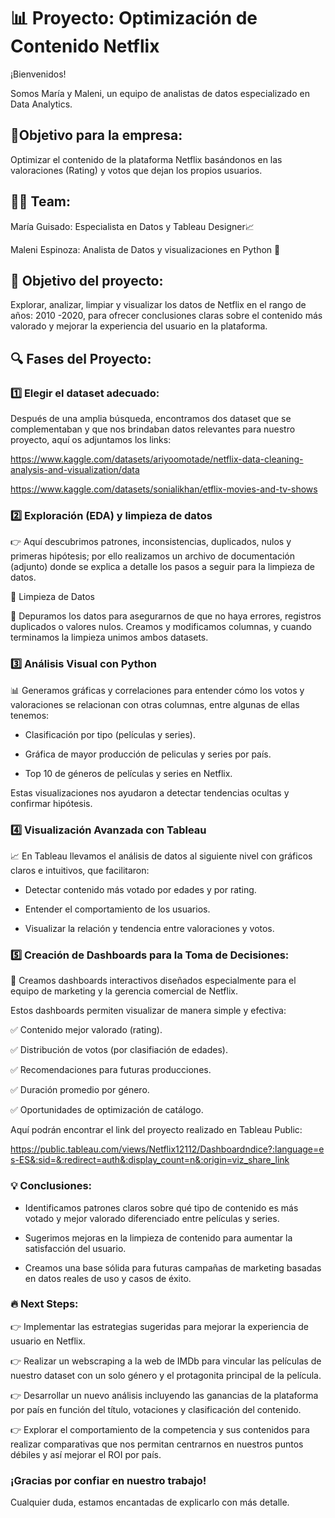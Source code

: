 # 📊 Proyecto: Optimización de Contenido Netflix


¡Bienvenidos!

Somos María y Maleni, un equipo de analistas de datos especializado en Data Analytics.

## 🎯Objetivo para la empresa:
Optimizar el contenido de la plataforma Netflix basándonos en las valoraciones (Rating) y votos que dejan los propios usuarios.

## 👩‍💻 Team:

María Guisado:	Especialista en Datos y Tableau Designer📈

Maleni Espinoza: Analista de Datos y visualizaciones en Python 🧠


## 🚀 Objetivo del proyecto:

Explorar, analizar, limpiar y visualizar los datos de Netflix en el rango de años: 2010 -2020, para ofrecer conclusiones claras sobre el contenido más valorado y mejorar la experiencia del usuario en la plataforma.


## 🔍 Fases del Proyecto:

### 1️⃣ Elegir el dataset adecuado: 

Después de una amplia búsqueda, encontramos dos dataset que se complementaban y que nos brindaban datos relevantes para nuestro proyecto, aquí os adjuntamos los links:

https://www.kaggle.com/datasets/ariyoomotade/netflix-data-cleaning-analysis-and-visualization/data


https://www.kaggle.com/datasets/sonialikhan/etflix-movies-and-tv-shows



### 2️⃣ Exploración (EDA) y limpieza de datos

👉 Aquí descubrimos patrones, inconsistencias, duplicados, nulos y primeras hipótesis; por ello realizamos un archivo de documentación (adjunto) donde se explica a detalle los pasos a seguir para la limpieza de datos.

📁 Limpieza de Datos

🧹 Depuramos los datos para asegurarnos de que no haya errores, registros duplicados o valores nulos. Creamos y modificamos columnas, y cuando terminamos la limpieza unimos ambos datasets.


### 3️⃣ Análisis Visual con Python

📊 Generamos gráficas y correlaciones para entender cómo los votos y valoraciones se relacionan con otras columnas, entre algunas de ellas tenemos:

- Clasificación por tipo (películas y series).

- Gráfica de mayor producción de peliculas y series por país.

- Top 10 de géneros de películas y series en Netflix.

Estas visualizaciones nos ayudaron a detectar tendencias ocultas y confirmar hipótesis.

### 4️⃣ Visualización Avanzada con Tableau

📈 En Tableau llevamos el análisis de datos al siguiente nivel con gráficos claros e intuitivos, que facilitaron:

- Detectar contenido más votado por edades y por rating.

- Entender el comportamiento de los usuarios.

- Visualizar la relación y tendencia entre valoraciones y votos.

### 5️⃣ Creación de Dashboards para la Toma de Decisiones:

🧾 Creamos dashboards interactivos diseñados especialmente para el equipo de marketing y la gerencia comercial de Netflix.

Estos dashboards permiten visualizar de manera simple y efectiva:

✅ Contenido mejor valorado (rating).

✅ Distribución de votos (por clasifiación de edades).

✅ Recomendaciones para futuras producciones.

✅ Duración promedio por género.

✅ Oportunidades de optimización de catálogo.

Aquí podrán encontrar el link del proyecto realizado en Tableau Public:

https://public.tableau.com/views/Netflix12112/Dashboardndice?:language=es-ES&:sid=&:redirect=auth&:display_count=n&:origin=viz_share_link



### 💡 Conclusiones:

- Identificamos patrones claros sobre qué tipo de contenido es más votado y mejor valorado diferenciado entre películas y series.

- Sugerimos mejoras en la limpieza de contenido para aumentar la satisfacción del usuario.

- Creamos una base sólida para futuras campañas de marketing basadas en datos reales de uso y casos de éxito.


### 🔥 Next Steps:

👉 Implementar las estrategias sugeridas para mejorar la experiencia de usuario en Netflix.

👉 Realizar un webscraping a la web de IMDb para vincular las películas de nuestro dataset con un solo género y el protagonita principal de la película.

👉 Desarrollar un nuevo análisis incluyendo las ganancias de la plataforma por país en función del título, votaciones y clasificación del contenido.

👉 Explorar el comportamiento de la competencia y sus contenidos para realizar comparativas que nos permitan centrarnos en nuestros puntos débiles y así mejorar el ROI por país.

### ¡Gracias por confiar en nuestro trabajo!

Cualquier duda, estamos encantadas de explicarlo con más detalle.











